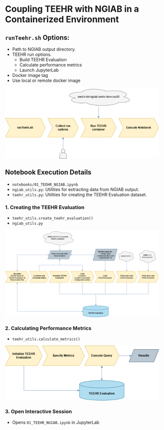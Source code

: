# Coupling TEEHR with NGIAB in a Containerized Environment
## `runTeehr.sh` Options:
- Path to NGIAB output directory.
- TEEHR run options.
  - Build TEEHR Evaluation
  - Calculate performance metrics
  - Launch JupyterLab
- Docker image tag
- Use local or remote docker image

<p align="center">
  <img src="images/runTeehr_overview.png">
</p>

## Notebook Execution Details
- `notebooks/01_TEEHR_NGIAB.ipynb`
- `ngiab_utils.py`: Utilities for extracting data from NGIAB output.
- `teehr_utils.py`: Utilities for creating the TEEHR Evaluation dataset.

### 1. Creating the TEEHR Evaluation
- `teehr_utils.create_teehr_evaluation()`
- `ngiab_utils.py`
<p align="center">
  <img src="images/create_teehr_evaluation.png">
</p>

### 2. Calculating Performance Metrics
- `teehr_utils.calculate_metrics()`
<p align="center">
  <img src="images/calculate_metrics.png">
</p>

### 3. Open Interactive Session
- Opens `01_TEEHR_NGIAB.ipynb` in JupyterLab
